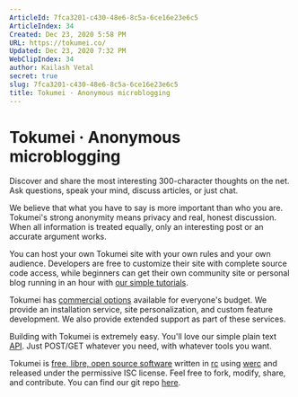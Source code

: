 ```yaml
---
ArticleId: 7fca3201-c430-48e6-8c5a-6ce16e23e6c5
ArticleIndex: 34
Created: Dec 23, 2020 5:58 PM
URL: https://tokumei.co/
Updated: Dec 23, 2020 7:32 PM
WebClipIndex: 34
author: Kailash Vetal
secret: true
slug: 7fca3201-c430-48e6-8c5a-6ce16e23e6c5
title: Tokumei · Anonymous microblogging
---
```

#  Tokumei · Anonymous microblogging
Discover and share the most interesting 300-character thoughts on the net. Ask questions, speak your mind, discuss articles, or just chat.

We believe that what you have to say is more important than who you are. Tokumei's strong anonymity means privacy and real, honest discussion. When all information is treated equally, only an interesting post or an accurate argument works.

You can host your own Tokumei site with your own rules and your own audience. Developers are free to customize their site with complete source code access, while beginners can get their own community site or personal blog running in an hour with [our simple tutorials](https://tokumei.co/hosting/).

Tokumei has [commercial options](https://tokumei.co/commercial) available for everyone's budget. We provide an installation service, site personalization, and custom feature development. We also provide extended support as part of these services.

Building with Tokumei is extremely easy. You'll love our simple plain text [API](https://tokumei.co/api). Just POST/GET whatever you need, with whatever tools you want.

Tokumei is [free, libre, open source software](http://www.gnu.org/philosophy/free-sw.html) written in [rc](http://rc.cat-v.org/) using [werc](http://werc.cat-v.org/) and released under the permissive ISC license. Feel free to fork, modify, share, and contribute. You can find our git repo [here](https://git.tokumei.co/tokumei/tokumei).
